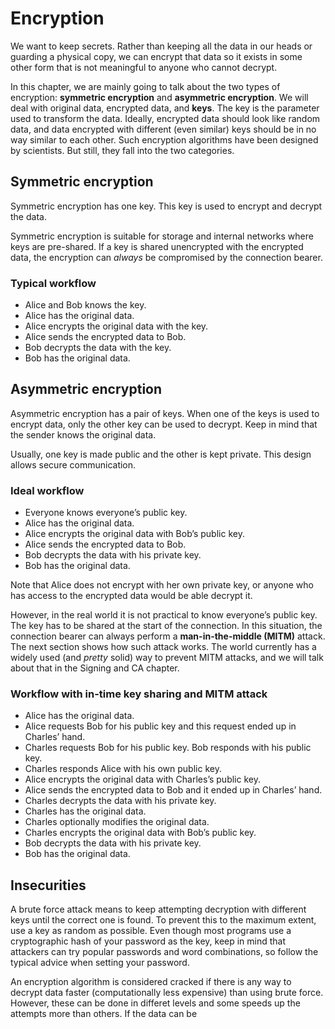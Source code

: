 # Encryption

We want to keep secrets. Rather than keeping all the data in our heads or guarding a physical copy, we can encrypt that data so it exists in some other form that is not meaningful to anyone who cannot decrypt.

In this chapter, we are mainly going to talk about the two types of encryption: **symmetric encryption** and **asymmetric encryption**. We will deal with original data, encrypted data, and **keys**. The key is the parameter used to transform the data. Ideally, encrypted data should look like random data, and data encrypted with different (even similar) keys should be in no way similar to each other. Such encryption algorithms have been designed by scientists. But still, they fall into the two categories.

## Symmetric encryption

Symmetric encryption has one key. This key is used to encrypt and decrypt the data.

Symmetric encryption is suitable for storage and internal networks where keys are pre-shared. If a key is shared unencrypted with the encrypted data, the encryption can *always* be compromised by the connection bearer.

### Typical workflow

- Alice and Bob knows the key.
- Alice has the original data.
- Alice encrypts the original data with the key.
- Alice sends the encrypted data to Bob.
- Bob decrypts the data with the key.
- Bob has the original data.

## Asymmetric encryption

Asymmetric encryption has a pair of keys. When one of the keys is used to encrypt data, only the other key can be used to decrypt. Keep in mind that the sender knows the original data.

Usually, one key is made public and the other is kept private. This design allows secure communication.

### Ideal workflow

- Everyone knows everyone’s public key.
- Alice has the original data.
- Alice encrypts the original data with Bob’s public key.
- Alice sends the encrypted data to Bob.
- Bob decrypts the data with his private key.
- Bob has the original data.

Note that Alice does not encrypt with her own private key, or anyone who has access to the encrypted data would be able decrypt it.

However, in the real world it is not practical to know everyone’s public key. The key has to be shared at the start of the connection. In this situation, the connection bearer can always perform a **man-in-the-middle (MITM)** attack. The next section shows how such attack works. The world currently has a widely used (and *pretty* solid) way to prevent MITM attacks, and we will talk about that in the Signing and CA chapter.

### Workflow with in-time key sharing and MITM attack

- Alice has the original data.
- Alice requests Bob for his public key and this request ended up in Charles’ hand.
- Charles requests Bob for his public key. Bob responds with his public key.
- Charles responds Alice with his own public key.
- Alice encrypts the original data with Charles’s public key.
- Alice sends the encrypted data to Bob and it ended up in Charles’ hand.
- Charles decrypts the data with his private key.
- Charles has the original data.
- Charles optionally modifies the original data.
- Charles encrypts the original data with Bob’s public key.
- Bob decrypts the data with his private key.
- Bob has the original data.

## Insecurities

A brute force attack means to keep attempting decryption with different keys until the correct one is found. To prevent this to the maximum extent, use a key as random as possible. Even though most programs use a cryptographic hash of your password as the key, keep in mind that attackers can try popular passwords and word combinations, so follow the typical advice when setting your password.

An encryption algorithm is considered cracked if there is any way to decrypt data faster (computationally less expensive) than using brute force. However, these can be done in differet levels and some speeds up the attempts more than others. If the data can be